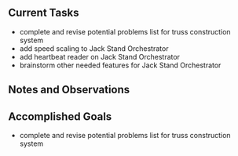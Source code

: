 ## Current Tasks

- complete and revise potential problems list for truss construction system
- add speed scaling to Jack Stand Orchestrator
- add heartbeat reader on Jack Stand Orchestrator
- brainstorm other needed features for Jack Stand Orchestrator

## Notes and Observations

## Accomplished Goals

- complete and revise potential problems list for truss construction system

